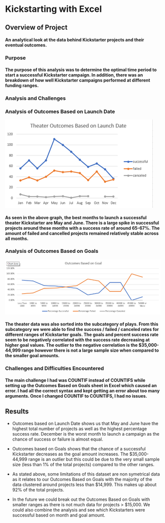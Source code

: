 # Kickstarting with Excel

## Overview of Project
#### An analytical look at the data behind Kickstarter projects and their eventual outcomes.

### Purpose

#### The purpose of this analysis was to determine the optimal time period to start a successful Kickstarter campaign. In addition, there was an breakdown of how well Kickstarter campaigns performed at different funding ranges.    

### Analysis and Challenges

### Analysis of Outcomes Based on Launch Date
![launch](Theater_Outcomes_vs_Launch.PNG)

#### As seen in the above graph, the best months to launch a successful theater Kickstarter are May and June. There is a large spike in successful projects around these months with a success rate of around 65-67%. The amount of failed and cancelled projects remained relatively stable across all months. 


### Analysis of Outcomes Based on Goals
![outcomes](Outcomes_vs_Goals.PNG)
#### The theater data was also sorted into the subcategory of plays. From this subcategory we were able to find the success / failed / canceled rates for different ranges of Kickstarter goals. The goals and percent success rate seem to be negatively correlated with the success rate decreasing at higher goal values. The outlier to the negative correlation is the $35,000-44,999 range however there is not a large sample size when compared to the smaller goal amounts.     


### Challenges and Difficulties Encountered
#### The main challenge I had was COUNTIF instead of COUNTIFS while setting up the Outcomes Based on Goals sheet in Excel which caused an error. I had all the correct syntax and kept getting an error about too many arguments. Once I changed COUNTIF to COUNTIFS, I had no issues.

## Results

- Outcomes based on Launch Date shows us that May and June have the highest total number of projects as well as the highest percentage success rate. December is the worst month to launch a campaign as the chance of success or failure is almost equal.

- Outcomes based on Goals shows that the chance of a successful Kickstarter decreases as the goal amount increases. The $35,000-44,999 range is an outlier but this could be due to the very small sample size (less than 1% of the total projects) compared to the other ranges. 

- As stated above, some limitations of this dataset are non symetrical data as it relates to our Outcomes Based on Goals with the majority of the data clustered around projects less than $14,999. This makes up about 92% of the total projects. 

- In the future we could break out the Outcomes Based on Goals with smaller ranges as there is not much data for projects > $15,000. We could also combine the analysis and see which Kickstarters were successful based on month and goal amount. 
